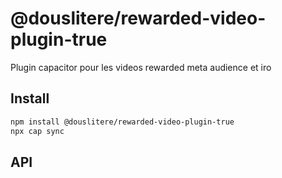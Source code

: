 # @douslitere/rewarded-video-plugin-true

Plugin capacitor pour les videos rewarded meta audience et iro

## Install

```bash
npm install @douslitere/rewarded-video-plugin-true
npx cap sync
```

## API

<docgen-index></docgen-index>

<docgen-api>
<!-- run docgen to generate docs from the source -->
<!-- More info: https://github.com/ionic-team/capacitor-docgen -->
</docgen-api>
